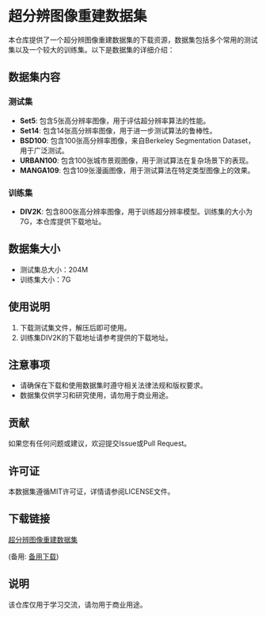 # 超分辨图像重建数据集

本仓库提供了一个超分辨图像重建数据集的下载资源，数据集包括多个常用的测试集以及一个较大的训练集。以下是数据集的详细介绍：

## 数据集内容

### 测试集
- **Set5**: 包含5张高分辨率图像，用于评估超分辨率算法的性能。
- **Set14**: 包含14张高分辨率图像，用于进一步测试算法的鲁棒性。
- **BSD100**: 包含100张高分辨率图像，来自Berkeley Segmentation Dataset，用于广泛测试。
- **URBAN100**: 包含100张城市景观图像，用于测试算法在复杂场景下的表现。
- **MANGA109**: 包含109张漫画图像，用于测试算法在特定类型图像上的效果。

### 训练集
- **DIV2K**: 包含800张高分辨率图像，用于训练超分辨率模型。训练集的大小为7G，本仓库提供下载地址。

## 数据集大小
- 测试集总大小：204M
- 训练集大小：7G

## 使用说明
1. 下载测试集文件，解压后即可使用。
2. 训练集DIV2K的下载地址请参考提供的下载地址。

## 注意事项
- 请确保在下载和使用数据集时遵守相关法律法规和版权要求。
- 数据集仅供学习和研究使用，请勿用于商业用途。

## 贡献
如果您有任何问题或建议，欢迎提交Issue或Pull Request。

## 许可证
本数据集遵循MIT许可证，详情请参阅LICENSE文件。

## 下载链接
[超分辨图像重建数据集](https://pan.quark.cn/s/6769e07b43b4) 

(备用: [备用下载](https://pan.baidu.com/s/1rIb1NCwc7FE0gYyNTluJsw?pwd=1234))

## 说明

该仓库仅用于学习交流，请勿用于商业用途。
